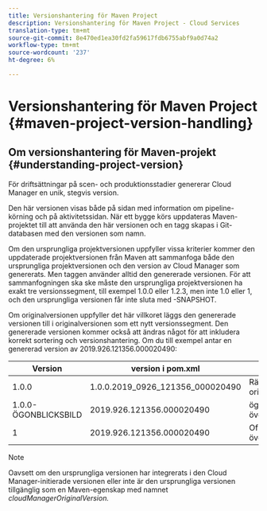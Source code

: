 ```yaml
---
title: Versionshantering för Maven Project
description: Versionshantering för Maven Project - Cloud Services
translation-type: tm+mt
source-git-commit: 8e470ed1ea30fd2fa59617fdb6755abf9a0d74a2
workflow-type: tm+mt
source-wordcount: '237'
ht-degree: 6%

---
```



# Versionshantering för Maven Project {#maven-project-version-handling}


## Om versionshantering för Maven-projekt {#understanding-project-version}

För driftsättningar på scen- och produktionsstadier genererar Cloud Manager en unik, stegvis version.

Den här versionen visas både på sidan med information om pipeline-körning och på aktivitetssidan. När ett bygge körs uppdateras Maven-projektet till att använda den här versionen och en tagg skapas i Git-databasen med den versionen som namn.

Om den ursprungliga projektversionen uppfyller vissa kriterier kommer den uppdaterade projektversionen från Maven att sammanfoga både den ursprungliga projektversionen och den version av Cloud Manager som genererats. Men taggen använder alltid den genererade versionen. För att sammanfogningen ska ske måste den ursprungliga projektversionen ha exakt tre versionssegment, till exempel 1.0.0 eller 1.2.3, men inte 1.0 eller 1, och den ursprungliga versionen får inte sluta med -SNAPSHOT.

Om originalversionen uppfyller det här villkoret läggs den genererade versionen till i originalversionen som ett nytt versionssegment. Den genererade versionen kommer också att ändras något för att inkludera korrekt sortering och versionshantering. Om du till exempel antar en genererad version av 2019.926.121356.000020490:

| **Version** | **version i pom.xml** | **Kommentar** |
|---|---|---|
| 1.0.0 | 1.0.0.2019_0926_121356_000020490 | Rätt formaterad originalversion |
| 1.0.0-ÖGONBLICKSBILD | 2019.926.121356.000020490 | ögonblicksbildsversion, överskriven |
| 1 | 2019.926.121356.000020490 | Ofullständig version, överskriven |

>[!NOTE]
>
>Oavsett om den ursprungliga versionen har integrerats i den Cloud Manager-initierade versionen eller inte är den ursprungliga versionen tillgänglig som en Maven-egenskap med namnet *cloudManagerOriginalVersion.*
